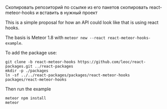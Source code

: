 Скопировать репозиторий по ссылке
из его пакетов скопировать react-meteor-hooks
и вставить в нужный проект

This is a simple proposal for how an API could look like that is using
react hooks.

The basis is Meteor 1.8 with `meteor new --react
react-meteor-hooks-example`.

To add the package use:

```
git clone -b react-meteor-hooks https://github.com/leoc/react-packages.git ../react-packages
mkdir -p ./packages
ln -sf ../../react-packages/packages/react-meteor-hooks packages/react-meteor-hooks
```

Then run the example

```
meteor npm install
meteor
```
